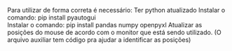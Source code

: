 Para utilizar de forma correta é necessário:
Ter python atualizado
Instalar o comando: pip install pyautogui  
Instalar o comando: pip install pandas numpy openpyxl
Atualizar as posições do mouse de acordo com o monitor que está sendo utilizado. (O arquivo auxiliar tem código pra ajudar a identificar as posições)
